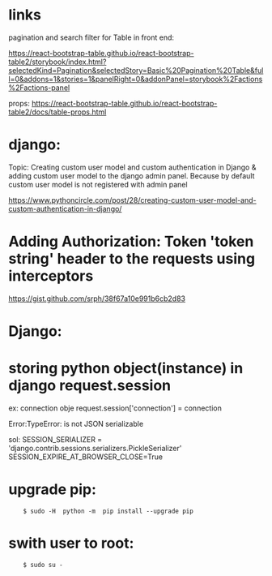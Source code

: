# links

pagination and search filter for Table in front end:

https://react-bootstrap-table.github.io/react-bootstrap-table2/storybook/index.html?selectedKind=Pagination&selectedStory=Basic%20Pagination%20Table&full=0&addons=1&stories=1&panelRight=0&addonPanel=storybook%2Factions%2Factions-panel

props:
https://react-bootstrap-table.github.io/react-bootstrap-table2/docs/table-props.html


# django:
Topic: Creating custom user model and custom authentication in Django &
        adding custom user model to the django admin panel.
        Because by default custom user model is not registered with admin panel
      
https://www.pythoncircle.com/post/28/creating-custom-user-model-and-custom-authentication-in-django/


# Adding Authorization: Token 'token string' header to the requests using interceptors

https://gist.github.com/srph/38f67a10e991b6cb2d83



# Django:
# storing python object(instance) in django  request.session
ex: connection obje
       request.session['connection'] = connection

Error:TypeError: <Connection host=dllgststapp2v.jdadelivers.com port=2022> is not JSON serializable

sol:
SESSION_SERIALIZER = 'django.contrib.sessions.serializers.PickleSerializer'
SESSION_EXPIRE_AT_BROWSER_CLOSE=True

# upgrade pip:
        $ sudo -H  python -m  pip install --upgrade pip

# swith user to root:
        $ sudo su -
